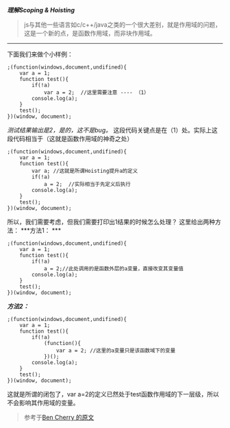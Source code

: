 ---
---

***理解Scoping & Hoisting***
>js与其他一些语言如c/c++/java之类的一个很大差别，就是作用域的问题，这是一个新的点，是函数作用域，而非块作用域。

-------------------
下面我们来做个小样例：

```
;(function(windows,document,undifined){
	var a = 1;
	function test(){
		if(!a)
			var a = 2;  //这里需要注意 ---- （1）
		console.log(a);
	}
	test();
})(window, document);
```
*测试结果输出是2，是的，这不是bug。*
这段代码关键点是在（1）处。实际上这段代码相当于（这就是函数作用域的神奇之处）

```
;(function(windows,document,undifined){
	var a = 1;
	function test(){
	    var a; //这就是所谓Hoisting提升a的定义
		if(!a)
			a = 2;  //实际相当于先定义后执行
		console.log(a);
	}
	test();
})(window, document);
```
所以，我们需要考虑，但我们需要打印出1结果的时候怎么处理？
这里给出两种方法：
***方法1： ***

```
;(function(windows,document,undifined){
	var a = 1;
	function test(){
		if(!a)
			a = 2;//此处调用的是函数外层的a变量，直接改变其变量值
		console.log(a);
	}
	test();
})(window, document);
```
***方法2：***

```
;(function(windows,document,undifined){
	var a = 1;
	function test(){
		if(!a)
			(function(){
				var a = 2; //这里的a变量只是该函数域下的变量
			})(); 	
		console.log(a);
	}
	test();
})(window, document);

```
这就是所谓的闭包了，var a=2的定义已然处于test函数作用域的下一层级，所以不会影响其作用域的变量。

> 参考于<a href="http://www.adequatelygood.com/JavaScript-Scoping-and-Hoisting.html" target="_blank">Ben Cherry 的原文
